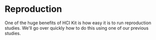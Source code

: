# Reproduction

One of the huge benefits of HCI Kit is how easy it is to run reproduction studies. We'll go over quickly how to do this using one of our previous studies.
